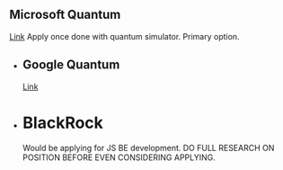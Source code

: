 ## Microsoft Quantum
[Link](https://jobs.careers.microsoft.com/global/en/job/1620874/Applied-Scientist-II)
Apply once done with quantum simulator. Primary option.
- ## Google Quantum
  [Link](https://quantumai.google/team/careers)
- # BlackRock
  Would be applying for JS BE development. DO FULL RESEARCH ON POSITION BEFORE EVEN CONSIDERING APPLYING.